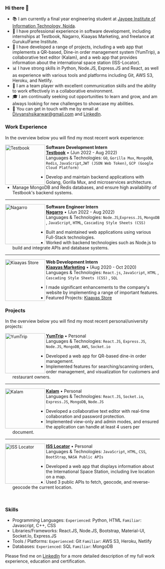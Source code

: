 ### Hi there 👋
- 📚 I am currently a final year engineering student at [Jaypee Institute of Information Technology, Noida](https://www.jiit.ac.in/).
- 🔨 I have professional experience in software development, including internships at Testbook, Nagarro, Kiaayas Marketing, and freelance at GurukulFame Institute.
- 📱 I have developed a range of projects, including a web app that implements a QR-based, Dine-in order management system (YumTrip), a collaborative text editor (Kalam), and a web app that provides information about the international space station (ISS-Locator).
- 📊 I have strong skills in Python, Node.JS, Express.JS and React, as well as experience with various tools and platforms including Git, AWS S3, Heroku, and Netlify.
- 🤝 I am a team player with excellent communication skills and the ability to work effectively in a collaborative environment.
- 🎓 I am continually seeking out opportunities to learn and grow, and am always looking for new challenges to showcase my abilities.
- 💬 You can get in touch with me by email at [Divyanshsikarwar@gmail.com](mailto:Divyanshsikarwar@gmail.com) and [LinkedIn](https://www.linkedin.com/in/divyanshsikarwar/).
### Work Experience
In the overview below you will find my most recent work experience:


[<img align="left" height="130px" width="130px" alt="Testbook" src="https://i.ibb.co/sK6xQqG/11621-testbook.webp"/>](https://testbook.com/)

**Software Development Intern** \
[**Testbook**](https://testbook.com/) • (Jun 2022 - Aug 2022) \
Languages & Technologies: `GO`, `Gorilla Mux`, `MongoDB`, `Redis`, `JavaScript`,`JWT (JSON Web Token)`, `GCP (Google Cloud Platform)` 
  - Develop and maintain backend applications with Golang, Gorilla Mux, and microservices architecture.
  - Manage MongoDB and Redis databases, and ensure high availability of Testbook's backend systems.

---


[<img align="left" height="130px" width="130px" alt="Nagarro" src="https://i.postimg.cc/RhL4thVZ/Nagarro.jpg"/>](https://www.nagarro.com/en)

**Software Engineer Intern** \
[**Nagarro**](https://www.nagarro.com/en) • (Jun 2022 - Aug 2022) \
Languages & Technologies: `Node.JS`,`Express.JS`, `MongoDB` , `JavaScript`, `HTML`, `Cascading Style Sheets (CSS)`
  - Built and maintained web applications using various Full-Stack technologies.
  - Worked with backend technologies such as Node.js to build and integrate APIs and database systems.

---



[<img align="left" height="135px" width="130px" alt="Kiaayas Store" src="https://i.postimg.cc/Ss0rP7cj/301014963-475277784606916-6717923195550097285-n.jpg"/>](https://kiaayasstore.com/)

**Web Development Intern** \
[**Kiaayas Marketing**](https://kiaayasstore.com/) • (Aug 2020 - Oct 2020) \
Languages & Technologies: `React.js`, `JavaScript`, `HTML` , ` Cascading Style Sheets (CSS)` , `SQL`
- I made significant enhancements to the company's website by implementing a range of important features.
- Featured Projects: [Kiaayas Store](https://kiaayasstore.com/) 



### Projects

In the overview below you will find my most recent personal/university projects:

[<img align="left" height="130px" width="130px" alt="YumTrip" src="https://i.postimg.cc/ZRhwGd2j/Yum-Trip-Logo-Copy.png"/>](https://yumtrip.netlify.app/)

[**YumTrip**](https://yumtrip.netlify.app/) • Personal \
Languages & Technologies: `React.JS`, `Express.JS`, `Node.JS`, `MongoDB`, `AWS`, `Socket.io`
  - Developed a web app for QR-based dine-in order management.
  - Implemented features for searching/scanning orders, order management, and visualization for customers and restaurant owners.

---
[<img align="left" height="130px" width="130px" alt="Kalam" src="https://i.postimg.cc/vmmncH9M/Secure-Coding.jpg"/>](http://kalam-editor.netlify.app/)

[**Kalam**](http://kalam-editor.netlify.app/) • Personal \
Languages & Technologies: `React.JS`, `Socket.io`, `Express.JS`, `MongoDB`, `Node.JS`
  - Developed a collaborative text editor with real-time collaboration and password protection.
  - Implemented view-only and admin modes, and ensured the application can handle at least 4 users per document.

---
[<img align="left" height="130px" width="130px" alt="ISS Locator" src="https://i.postimg.cc/XYSxGF7W/ggfgg.jpg"/>](http://allaboutiss.000webhostapp.com/)

[**ISS Locator**](http://allaboutiss.000webhostapp.com/) • Personal \
Languages & Technologies: `JavaScript`, `HTML`, `CSS`, `BootStrap`, `NASA Public APIs`
  - Developed a web app that displays information about the International Space Station, including live location on a map.
  - Used 3 public APIs to fetch, geocode, and reverse-geocode the current location.
<br/>

### Skills
- Programming Languages:	`Experienced`: Python, HTML `Familiar`: Javascript, C++, CSS 
- Libraries/Frameworks:	React.JS, Node.JS, Bootstrap, Material-UI, Socket.Io, Express.JS 
- Tools / Platforms:	`Experienced`: Git `Familiar`: AWS S3, Heroku, Netlify 
- Databases:	`Experienced`: SQL `Familiar`: MongoDB

Please find me on [LinkedIn](https://www.linkedin.com/in/divyanshsikarwar/) for a more detailed description of my full work experience, education and certification.
